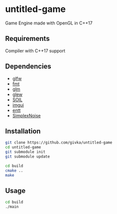 # untitled-game
Game Engine made with OpenGL in C++17

## Requirements
Compiler with C++17 support

## Dependencies
* [glfw](https://github.com/glfw/glfw.git)
* [fmt](https://github.com/fmtlib/fmt.git)
* [glm](https://github.com/g-truc/glm.git)
* [glew](https://github.com/Perlmint/glew-cmake.git)
* [SOIL](https://github.com/paralin/soil.git)
* [imgui](https://github.com/ocornut/imgui.git)
* [entt](https://github.com/skypjack/entt.git)
* [SimplexNoise](https://github.com/SRombauts/SimplexNoise.git)

## Installation
```bash
git clone https://github.com/givka/untitled-game
cd untitled-game
git submodule init
git submodule update
    
cd build
cmake ..
make
```
## Usage
```bash
cd build
./main
```
